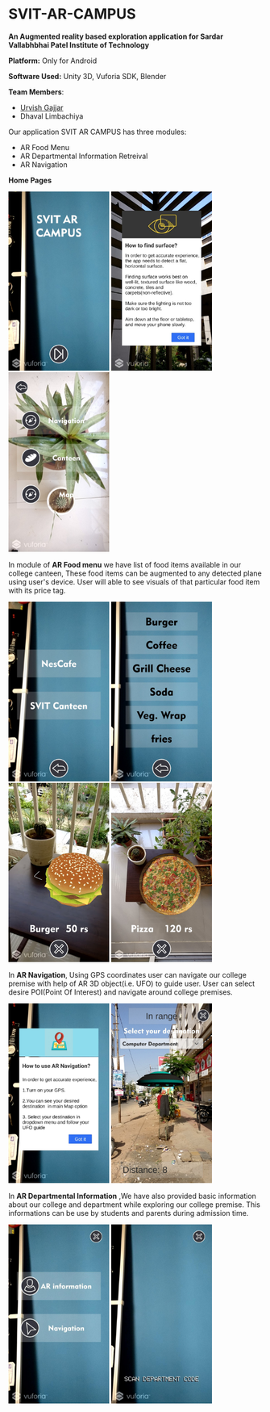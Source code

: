 <h1><b>SVIT-AR-CAMPUS</b></h1>
<p><b> An Augmented reality based exploration application for Sardar Vallabhbhai Patel Institute of Technology</b><p>
<p> <b>Platform:</b> Only for Android</p>
 <p> <b>Software Used:</b> Unity 3D, Vuforia SDK, Blender</p>

<p><b>Team Members</b>:
  <ul>
   <li><a href="https://github.com/urvish19">Urvish Gajjar</a></li>
   <li> Dhaval Limbachiya</li>
   </ul>
 </p>
 <p>
 Our application SVIT AR CAMPUS has three modules:
 <ul>
  <li>AR Food Menu</li>
  <li> AR Departmental Information Retreival</li>
  <li>AR Navigation</li>
</ul></p>
<p><b>Home Pages</b></p>
<p>
<img src="https://github.com/thewall27/SVIT-AR-CAMPUS-1/blob/master/Images/Home%20PAGE.jpg" alt="homepage" width="200"/>
 <img src="https://github.com/thewall27/SVIT-AR-CAMPUS-1/blob/master/Images/Instructions.jpg" alt="Instruction" width="200"/>
  <img src="https://github.com/thewall27/SVIT-AR-CAMPUS-1/blob/master/Images/Menu.jpg" alt="Menu" width="200"/>
</p>
<p>In module of <b>AR Food menu</b> we have list of food items available in our college canteen, These food items can be augmented to any detected plane using user's device. User will able to see visuals of that particular food item with its price tag.</p>
<p>
  <img src="https://github.com/thewall27/SVIT-AR-CAMPUS-1/blob/master/Images/AR%20Food.jpg" alt="AR Food Menu" width="200"/>
  <img src="https://github.com/thewall27/SVIT-AR-CAMPUS-1/blob/master/Images/Food%20menu.jpg" alt="Food Menu" width="200"/>
  <img src="https://github.com/thewall27/SVIT-AR-CAMPUS-1/blob/master/Images/Burger.jpg" alt="Burger" width="200"/>
  <img src="https://github.com/thewall27/SVIT-AR-CAMPUS-1/blob/master/Images/pizza.jpg" alt="Pizza" width="200"/>
</p>
<p>In <b>AR Navigation</b>, Using GPS coordinates user can navigate our college premise with help of AR 3D object(i.e. UFO) to guide user. User can select desire POI(Point Of Interest) and navigate around college premises.</p>
<p>
  <img src="https://github.com/thewall27/SVIT-AR-CAMPUS-1/blob/master/Images/AR%20Nav.jpg" alt="AR Nav" width="200"/>
  <img src="https://github.com/thewall27/SVIT-AR-CAMPUS-1/blob/master/Images/UFO.jpg" alt="UFO" width="200"/>
</p>
<p>In <b>AR Departmental Information</b> ,We have also provided basic information about our college and department while exploring our college premise. This informations can be use by students and parents during admission time.</p>
<p>
  <img src="https://github.com/thewall27/SVIT-AR-CAMPUS-1/blob/master/Images/photo_2020-04-11_10-01-29.jpg" alt="AR option" width="200"/>
  <img src="https://github.com/thewall27/SVIT-AR-CAMPUS-1/blob/master/Images/photo_2020-04-11_10-01-39.jpg" alt="Scan" width="200"/> 
</p>
